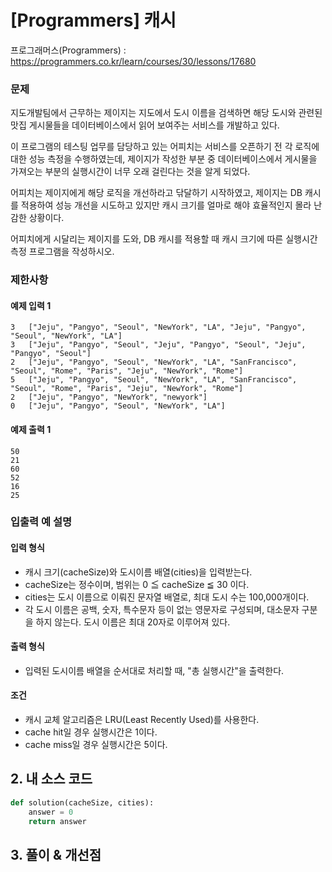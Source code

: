 # [Programmers] 캐시

프로그래머스(Programmers) :  https://programmers.co.kr/learn/courses/30/lessons/17680

### 문제

지도개발팀에서 근무하는 제이지는 지도에서 도시 이름을 검색하면 해당 도시와 관련된 맛집 게시물들을 데이터베이스에서 읽어 보여주는 서비스를 개발하고 있다.

이 프로그램의 테스팅 업무를 담당하고 있는 어피치는 서비스를 오픈하기 전 각 로직에 대한 성능 측정을 수행하였는데, 제이지가 작성한 부분 중 데이터베이스에서 게시물을 가져오는 부분의 실행시간이 너무 오래 걸린다는 것을 알게 되었다.

어피치는 제이지에게 해당 로직을 개선하라고 닦달하기 시작하였고, 제이지는 DB 캐시를 적용하여 성능 개선을 시도하고 있지만 캐시 크기를 얼마로 해야 효율적인지 몰라 난감한 상황이다.

어피치에게 시달리는 제이지를 도와, DB 캐시를 적용할 때 캐시 크기에 따른 실행시간 측정 프로그램을 작성하시오.

### 제한사항

#### 예제 입력 1

```  
3	["Jeju", "Pangyo", "Seoul", "NewYork", "LA", "Jeju", "Pangyo", "Seoul", "NewYork", "LA"]
3	["Jeju", "Pangyo", "Seoul", "Jeju", "Pangyo", "Seoul", "Jeju", "Pangyo", "Seoul"]
2	["Jeju", "Pangyo", "Seoul", "NewYork", "LA", "SanFrancisco", "Seoul", "Rome", "Paris", "Jeju", "NewYork", "Rome"]
5	["Jeju", "Pangyo", "Seoul", "NewYork", "LA", "SanFrancisco", "Seoul", "Rome", "Paris", "Jeju", "NewYork", "Rome"]
2	["Jeju", "Pangyo", "NewYork", "newyork"]
0	["Jeju", "Pangyo", "Seoul", "NewYork", "LA"]
```  

#### 예제 출력 1

```  
50
21
60
52
16
25
```  

### 입출력 예 설명

#### 입력 형식

- 캐시 크기(cacheSize)와 도시이름 배열(cities)을 입력받는다.
- cacheSize는 정수이며, 범위는 0 ≦ cacheSize ≦ 30 이다.
- cities는 도시 이름으로 이뤄진 문자열 배열로, 최대 도시 수는 100,000개이다.
- 각 도시 이름은 공백, 숫자, 특수문자 등이 없는 영문자로 구성되며, 대소문자 구분을 하지 않는다. 도시 이름은 최대 20자로 이루어져 있다.

#### 출력 형식

- 입력된 도시이름 배열을 순서대로 처리할 때, "총 실행시간"을 출력한다.

#### 조건

- 캐시 교체 알고리즘은 LRU(Least Recently Used)를 사용한다.
- cache hit일 경우 실행시간은 1이다.
- cache miss일 경우 실행시간은 5이다.


## 2. 내 소스 코드

```python  
def solution(cacheSize, cities):
    answer = 0
    return answer
```  



## 3. 풀이 & 개선점